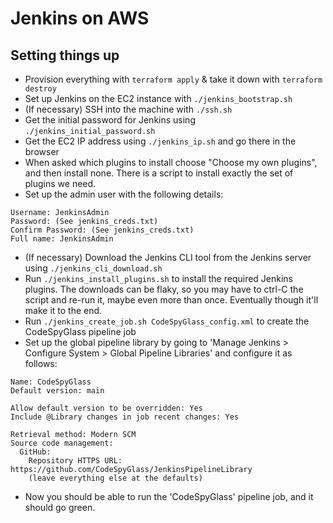 # Jenkins on AWS

## Setting things up

- Provision everything with `terraform apply` & take it down with `terraform destroy`
- Set up Jenkins on the EC2 instance with `./jenkins_bootstrap.sh`
- (If necessary) SSH into the machine with `./ssh.sh`
- Get the initial password for Jenkins using `./jenkins_initial_password.sh`
- Get the EC2 IP address using `./jenkins_ip.sh` and go there in the browser
- When asked which plugins to install choose "Choose my own plugins", and then install none.
There is a script to install exactly the set of plugins we need.
- Set up the admin user with the following details:

```
Username: JenkinsAdmin
Password: (See jenkins_creds.txt)
Confirm Password: (See jenkins_creds.txt)
Full name: JenkinsAdmin
```

- (If necessary) Download the Jenkins CLI tool from the Jenkins server using `./jenkins_cli_download.sh`
- Run `./jenkins_install_plugins.sh` to install the required Jenkins plugins. The downloads can be flaky, so
you may have to ctrl-C the script and re-run it, maybe even more than once. Eventually though it'll make it to the end.
- Run `./jenkins_create_job.sh CodeSpyGlass_config.xml` to create the CodeSpyGlass pipeline job
- Set up the global pipeline library by going to 'Manage Jenkins > Configure System > Global Pipeline Libraries' and configure it as follows:

```
Name: CodeSpyGlass
Default version: main

Allow default version to be overridden: Yes
Include @Library changes in job recent changes: Yes

Retrieval method: Modern SCM
Source code management:
  GitHub:
    Repository HTTPS URL: https://github.com/CodeSpyGlass/JenkinsPipelineLibrary
    (leave everything else at the defaults)
```

- Now you should be able to run the 'CodeSpyGlass' pipeline job, and it should go green.
